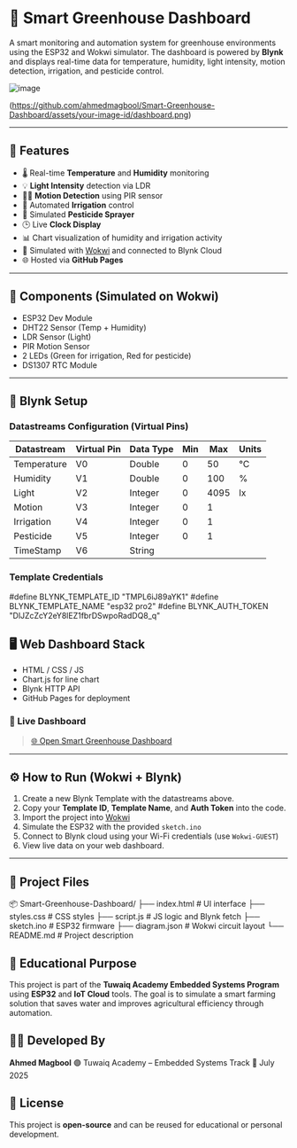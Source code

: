 
# 🌿 Smart Greenhouse Dashboard

A smart monitoring and automation system for greenhouse environments using the ESP32 and Wokwi simulator. The dashboard is powered by **Blynk** and displays real-time data for temperature, humidity, light intensity, motion detection, irrigation, and pesticide control.

![image](https://github.com/user-attachments/assets/3d73c744-ab07-4cd1-9653-b14c99618e6f)


(https://github.com/ahmedmagbool/Smart-Greenhouse-Dashboard/assets/your-image-id/dashboard.png)

---

## 🚀 Features

- 🌡️ Real-time **Temperature** and **Humidity** monitoring
- 💡 **Light Intensity** detection via LDR
- 🕵️‍♂️ **Motion Detection** using PIR sensor
- 🚿 Automated **Irrigation** control
- 🐛 Simulated **Pesticide Sprayer**
- 🕒 Live **Clock Display**
- 📊 Chart visualization of humidity and irrigation activity
- 🧪 Simulated with [Wokwi](https://wokwi.com/) and connected to Blynk Cloud
- 🌐 Hosted via **GitHub Pages**

---

## 🧩 Components (Simulated on Wokwi)

- ESP32 Dev Module
- DHT22 Sensor (Temp + Humidity)
- LDR Sensor (Light)
- PIR Motion Sensor
- 2 LEDs (Green for irrigation, Red for pesticide)
- DS1307 RTC Module

---

## 🔌 Blynk Setup

### Datastreams Configuration (Virtual Pins)

| Datastream  | Virtual Pin | Data Type | Min | Max | Units |
|-------------|-------------|------------|-----|-----|--------|
| Temperature | V0          | Double     | 0   | 50  | °C     |
| Humidity    | V1          | Double     | 0   | 100 | %      |
| Light       | V2          | Integer    | 0   | 4095| lx     |
| Motion      | V3          | Integer    | 0   | 1   |        |
| Irrigation  | V4          | Integer    | 0   | 1   |        |
| Pesticide   | V5          | Integer    | 0   | 1   |        |
| TimeStamp   | V6          | String     |     |     |        |

### Template Credentials

#define BLYNK_TEMPLATE_ID "TMPL6iJ89aYK1"
#define BLYNK_TEMPLATE_NAME "esp32 pro2"
#define BLYNK_AUTH_TOKEN "DlJZcZcY2eY8lEZ1fbrDSwpoRadDQ8_q"


## 🖥️ Web Dashboard Stack

* HTML / CSS / JS
* Chart.js for line chart
* Blynk HTTP API
* GitHub Pages for deployment

### 🔗 Live Dashboard

> [🌐 Open Smart Greenhouse Dashboard](https://ahmedmagbool.github.io/Smart-Greenhouse-Dashboard/)

---

## ⚙️ How to Run (Wokwi + Blynk)

1. Create a new Blynk Template with the datastreams above.
2. Copy your **Template ID**, **Template Name**, and **Auth Token** into the code.
3. Import the project into [Wokwi](https://wokwi.com/)
4. Simulate the ESP32 with the provided `sketch.ino`
5. Connect to Blynk cloud using your Wi-Fi credentials (use `Wokwi-GUEST`)
6. View live data on your web dashboard.

---

## 📁 Project Files

📦 Smart-Greenhouse-Dashboard/
├── index.html       # UI interface
├── styles.css       # CSS styles
├── script.js        # JS logic and Blynk fetch
├── sketch.ino       # ESP32 firmware
├── diagram.json     # Wokwi circuit layout
└── README.md        # Project description



## 🧠 Educational Purpose

This project is part of the **Tuwaiq Academy Embedded Systems Program** using **ESP32** and **IoT Cloud** tools. The goal is to simulate a smart farming solution that saves water and improves agricultural efficiency through automation.



## 👨‍💻 Developed By

**Ahmed Magbool**
🟣 Tuwaiq Academy – Embedded Systems Track
📆 July 2025



## 📝 License

This project is **open-source** and can be reused for educational or personal development.



